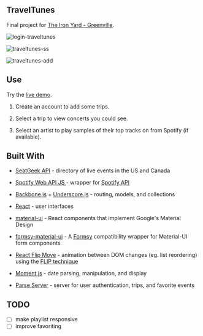 ## TravelTunes

Final project for [The Iron Yard - Greenville](https://www.theironyard.com/locations/greenville.html).

![login-traveltunes](https://cloud.githubusercontent.com/assets/21989005/21699474/eece1c1a-d369-11e6-8af2-c983ef24f86a.png)


![traveltunes-ss](https://cloud.githubusercontent.com/assets/21989005/21703645/b8d744a2-d381-11e6-8af0-9a12a43a3861.png)

![traveltunes-add](https://cloud.githubusercontent.com/assets/21989005/21703828/eba76398-d382-11e6-9ece-1eede679ce0a.png)



## Use

Try the [live demo](https://bearshuford.github.io/travel-tunes/).

1. Create an account to add some trips.

2. Select a trip to view concerts you could see.

3. Select an artist to play samples of their top tracks on from Spotify (if available).



## Built With
* [SeatGeek API](http://platform.seatgeek.com/) - directory of live events in the US and Canada
* [Spotify Web API JS ](https://github.com/JMPerez/spotify-web-api-js) - wrapper for [Spotify API](https://developer.spotify.com/web-api/)

* [Backbone.js](http://backbonejs.org/) + [Underscore.js](http://underscorejs.org/) - routing, models, and collections

* [React](https://facebook.github.io/react/docs/) - user interfaces
* [material-ui](http://www.material-ui.com/) - React components that implement Google's Material Design
* [formsy-material-ui](https://github.com/mbrookes/formsy-material-ui) - A [Formsy](https://github.com/christianalfoni/formsy-react) compatibility wrapper for Material-UI form components

* [React Flip Move](https://github.com/joshwcomeau/react-flip-move) - animation between DOM changes (eg. list reordering) using the [FLIP technique](https://aerotwist.com/blog/flip-your-animations/#the-general-approach)

* [Moment.js](http://momentjs.com/) - date parsing, manipulation, and display

* [Parse Server](https://parse.com/) - server for user authentication, trips, and favorite events


## TODO

- [ ] make playlist responsive
- [ ] improve favoriting
